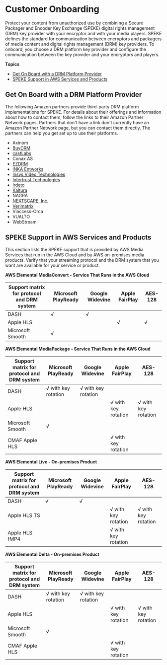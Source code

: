 # Customer Onboarding<a name="customer-onboarding"></a>

Protect your content from unauthorized use by combining a Secure Packager and Encoder Key Exchange \(SPEKE\) digital rights management \(DRM\) key provider with your encryptor and with your media players\. SPEKE defines the standard for communication between encryptors and packagers of media content and digital rights management \(DRM\) key providers\. To onboard, you choose a DRM platform key provider and configure the communication between the key provider and your encryptors and players\. 

**Topics**
+ [Get On Board with a DRM Platform Provider](#choose-drm-system)
+ [SPEKE Support in AWS Services and Products](#check-supported-technologies)

## Get On Board with a DRM Platform Provider<a name="choose-drm-system"></a>

The following Amazon partners provide third\-party DRM platform implementations for SPEKE\. For details about their offerings and information about how to contact them, follow the links to their Amazon Partner Network pages\. Partners that don't have a link don't currently have an Amazon Partner Network page, but you can contact them directly\. The partners can help you get set up to use their platforms\. 
+ Axinom
+ [BuyDRM](https://aws.amazon.com/partners/find/partnerdetails/?n=BuyDRM&id=001E000000UfZXLIA3) 
+ [castLabs](https://aws.amazon.com/partners/find/partnerdetails/?n=castLabs&id=001E000001Bv2lcIAB)
+ Conax AS
+ [EZDRM](https://aws.amazon.com/partners/find/partnerdetails/?n=EZDRM&id=001E000000UfZgxIAF)
+ [INKA Entworks](https://aws.amazon.com/partners/find/partnerdetails/?n=INKA%20Entworks%20Inc%2C&id=001E000000qGr8GIAS)
+ [Insys Video Technologies](https://aws.amazon.com/partners/find/partnerdetails/?n=INSYS&id=0010L00001jS1XHQA0)
+ [Intertrust Technologies](https://aws.amazon.com/partners/find/partnerdetails/?n=Intertrust%20Technologies&id=0010L00001o9pcfQAA)
+ [Irdeto](https://aws.amazon.com/partners/find/partnerdetails/?n=Irdeto&id=001E000000Rl0x2IAB)
+ [Kaltura](https://aws.amazon.com/partners/find/partnerdetails/?n=Kaltura&id=001E000000Rp5FnIAJ)
+ NAGRA
+ [NEXTSCAPE, Inc\.](https://aws.amazon.com/partners/find/partnerdetails/?n=NEXTSCAPE%20INC.&id=0010L00001u4MbTQAU)
+ [Verimatrix](https://aws.amazon.com/partners/find/partnerdetails/?n=Verimatrix&id=001E000000be2SEIAY)
+ Viaccess\-Orca
+ VUALTO
+ WebStream

## SPEKE Support in AWS Services and Products<a name="check-supported-technologies"></a>

This section lists the SPEKE support that is provided by AWS Media Services that run in the AWS Cloud and by AWS on\-premises media products\. Verify that your streaming protocol and the DRM system that you want are available for your service or product\.


**AWS Elemental MediaConvert \- Service That Runs in the AWS Cloud**  

| Support matrix for protocol and DRM system | Microsoft PlayReady | Google Widevine | Apple FairPlay | AES\-128 | 
| --- | --- | --- | --- | --- | 
| DASH | √ | √ |  |  | 
| Apple HLS |  |  | √ | √ | 
| Microsoft Smooth | √ |  |  |  | 


**AWS Elemental MediaPackage \- Service That Runs in the AWS Cloud**  

| Support matrix for protocol and DRM system | Microsoft PlayReady | Google Widevine | Apple FairPlay | AES\-128 | 
| --- | --- | --- | --- | --- | 
| DASH | √ with key rotation | √ with key rotation |  |  | 
| Apple HLS |  |  | √ with key rotation | √ with key rotation | 
| Microsoft Smooth | √ |  |  |  | 
| CMAF Apple HLS |  |  | √ with key rotation |  | 


**AWS Elemental Live \- On\-premises Product**  

| Support matrix for protocol and DRM system | Microsoft PlayReady | Google Widevine | Apple FairPlay | AES\-128 | 
| --- | --- | --- | --- | --- | 
| DASH | √ | √ |  |  | 
| Apple HLS TS |  |  | √ with key rotation | √ with key rotation | 
| Apple HLS fMP4 |  |  | √ with key rotation |  | 


**AWS Elemental Delta \- On\-premises Product**  

| Support matrix for protocol and DRM system | Microsoft PlayReady | Google Widevine | Apple FairPlay | AES\-128 | 
| --- | --- | --- | --- | --- | 
| DASH | √ with key rotation | √ with key rotation |  |  | 
| Apple HLS |  |  | √ with key rotation | √ with key rotation | 
| Microsoft Smooth | √ |  |  |  | 
| CMAF Apple HLS |  |  | √ with key rotation |  | 

